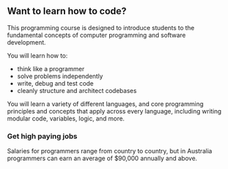 ## Want to learn how to code?

This programming course is designed to introduce students to the fundamental concepts of computer programming and software development.

You will learn how to:

- think like a programmer
- solve problems independently
- write, debug and test code
- cleanly structure and architect codebases

You will learn a variety of different languages, and core programming principles and concepts that apply across every language, including writing modular code, variables, logic, and more.

### Get high paying jobs

Salaries for programmers range from country to country, but in Australia programmers can earn an average of $90,000 annually and above.